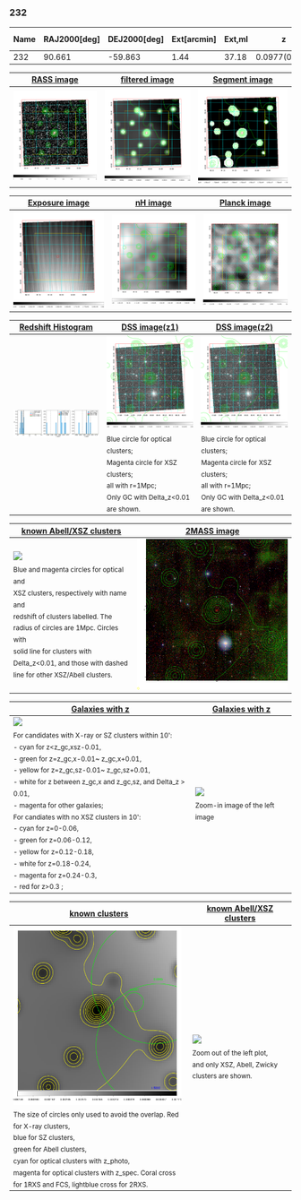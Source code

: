 <div STYLE="page-break-after: always;"></div>

### 232

|Name|RAJ2000[deg]|DEJ2000[deg] |Ext[arcmin]| Ext,ml | z | z_src| C|GC(XSZ,Delta_z<0.01)| GC(OPT,Delta_z<0.01)|GC| R_sig[arcmin] | R500[arcmin] | R500[Mpc]| CRsig[c/s] | CR500[c/s] |L500[1E44 erg/s]|F500[1E-12 erg/s/cm^2]| M500[1E14 Msun]|Tx[keV]|Cnt_sig|Beta|Rc[arcmin]|Comment|Alias|
|---|---|---|---|---|---|------|---|--------|---------|----------|---|---|---|---|---|---|---|---|---|---|---|---|---|---|
|232| 90.661| -59.863| 1.44| 37.18| 0.0977(0.005)| z2,| G| -| -| W| 27.662| 7.645| 0.829| 0.159(0.026)| 0.142(0.024)| 0.631(0.144)| 2.617(0.596)| 1.78(0.20)| 3.15(0.23)| 487.2| 0.502(-0.002+0.004)| 2.594(-0.200+0.215)| -| t026|

|[RASS image](../image/232/232_img.pdf)|[filtered image](../image/232/232_fil.pdf)|[Segment image](../image/232/232_seg.pdf)|
|-------------------|--------------------|-------------------|
| <img src="../image/232/232_img.png" width="300">  | <img src="../image/232/232_fil.png" width="300">   | <img src="../image/232/232_seg.png" width="300">  |

|[Exposure image](../image/232/232_mex.pdf)| [nH image](../image/232/232_nh.pdf)| [Planck image](../image/232/232_p.pdf)|
|-------------------|--------------------|-------------------|
|<img src="../image/232/232_mex.png" width="300">   | <img src="../image/232/232_nh.png" width="300">    | <img src="../image/232/232_p.png" width="300"> |

|[Redshift Histogram](../image/232/232_zg.pdf) | [DSS image(z1)](../image/232/232_dss_z1.pdf)      |  [DSS image(z2)](../image/232/232_dss_z2.pdf)    |
|-------------------|--------------------|-------------------|
|<img src="../image/232/232_zg.png" width="300"> |<img src="../image/232/232_dss_z1.png" width="300"> <sub><br>Blue circle for optical clusters; <br>Magenta circle for XSZ clusters; <br>all with r=1Mpc; <br>Only GC with Delta_z<0.01 are shown. </sub>| <img src="../image/232/232_dss_z2.png" width="300"><sub><br>Blue circle for optical clusters; <br>Magenta circle for XSZ clusters; <br>all with r=1Mpc; <br>Only GC with Delta_z<0.01 are shown. </sub> |

|[known Abell/XSZ clusters](../image/232/232_m.pdf) | [2MASS image](../image/232/232_2mass.pdf)      |
|-------------------|-------------------|
|<img src=../image/232/232_m.png width="300"> <br><sub>Blue and magenta circles for optical and <br>XSZ clusters, respectively with name and <br>redshift of clusters labelled. The <br>radius of circles are 1Mpc. Circles with <br>solid line for clusters with <br>Delta_z<0.01, and those with dashed <br>line for other XSZ/Abell clusters.        </sub>|<img src="../image/232/232_2mass.png" width="300">  |

|[Galaxies with z](../image/232/232_opt_ned.pdf) |[Galaxies with z](../image/232/232_opt_ned_zoom.pdf) |
|-------------------|-------------------|
| <img src=../image/232/232_opt_ned.png width="300"> <br><sub> For candidates with X-ray or SZ clusters within 10': <br> - cyan for z<z_gc,xsz-0.01, <br> - green for z=z_gc,x-0.01~ z_gc,x+0.01, <br> - yellow for z=z_gc,sz-0.01~ z_gc,sz+0.01, <br> - white for z between z_gc,x and z_gc,sz, and Delta_z > 0.01, <br> - magenta for other galaxies; <br>For candiates with no XSZ clusters in 10': <br> - cyan for z=0-0.06, <br> - green for z=0.06-0.12, <br> - yellow for z=0.12-0.18, <br> - white for z=0.18-0.24, <br> - magenta for z=0.24-0.3, <br> - red for z>0.3 ;  </sub>|<img src=../image/232/232_opt_ned_zoom.png width="300">  <br><sub> Zoom-in image of the left image</sub>|

|[known clusters](../image/232/232_gc.pdf) |[known Abell/XSZ clusters](../image/232/232_gc_large.pdf) |
|-------------------|-------------------|
| <img src=../image/232/232_gc.png width="300"> <br><sub> The size of circles only used to avoid the overlap. Red for X-ray clusters, <br> blue for SZ clusters, <br> green for Abell clusters, <br> cyan for optical clusters with z_photo, <br> magenta for optical clusters with z_spec. Coral cross for 1RXS and FCS, lightblue cross for 2RXS. </sub>|<img src=../image/232/232_gc_large.png width="300"> <br><sub> Zoom out of the left plot, <br> and only XSZ, Abell, Zwicky clusters are shown. </sub> |



